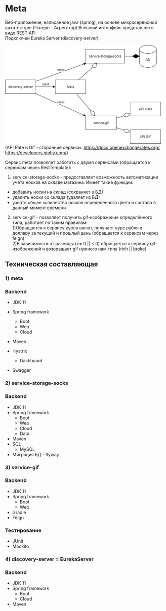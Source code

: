 # Meta
Веб-приложение, написанное java (spring), на основе микросервисной архитектуре (Патерн - Агрегатор)
Внешний интерфейс представлен в виде REST API  
Подключен Eureka Server (discovery-server)

![Image alt](UML.png)  
(API Rate и Gif - сторонние сервисы: https://docs.openexchangerates.org/, https://developers.giphy.com/)  

Сервис meta позволяет работать с двумя сервисами (обращается к сервисам через RestTemplate):
1) service-storage-socks - предоставляет возможность автоматизации учёта носков на складе магазина. Имеет такие функции:  
* добавить носки на склад (сохраняет в БД)
* удалить носки со склада (удаляет из БД) 
* узнать общее количество носков определенного цвета и состава в данный момент времени  

2) service-gif - позволяет получить gif-изображение определённого типа, работает по таким правилам:  
   1)Обращается к сервису курса валют, получает курс рубля к доллару за текущий и прошлый день (обращается к сервисам через feign)   
   2)В зависимости от разницы (>= 0 || < 0) обращается к сервису gif-изображений и возвращает gif нужного нам типа (rich || broke)  

## Техническая составляющая
### 1) meta  
### Backend  

* JDK 11

* Spring framework
  * Boot
  * Web
  * Cloud
* Maven
* Hystrix
   * Dashboard 
* Swagger  
 

### 2) service-storage-socks
### Backend

* JDK 11
* Spring framework
  * Boot
  * Web
  * Cloud
  * Data
* Maven
* SQL
  * MySQL
* Миграция БД - flyway  


### 3) service-gif
### Backend

* JDK 11
* Spring framework
  * Boot
  * Web
* Gradle
* Feign

### Тестирование
* JUnit
* Mockito

### 4) discovery-server = EurekaServer
### Backend
* JDK 11
* Spring framework
  * Boot
  * Cloud
* Maven
